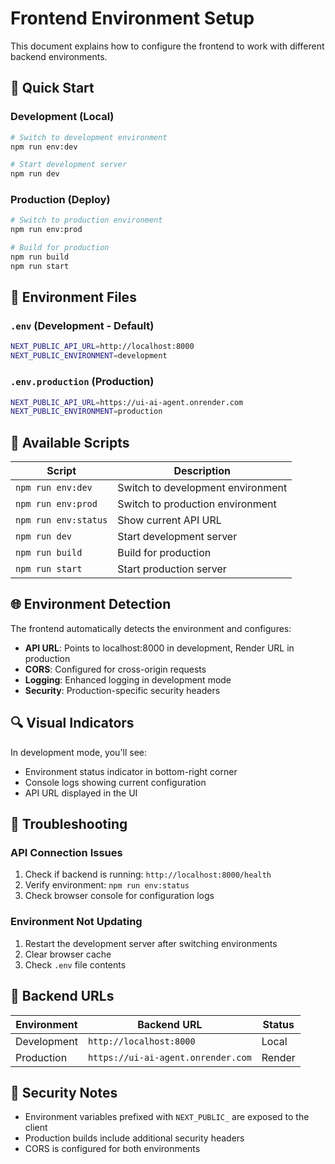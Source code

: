 # Frontend Environment Setup

This document explains how to configure the frontend to work with different backend environments.

## 🚀 Quick Start

### Development (Local)
```bash
# Switch to development environment
npm run env:dev

# Start development server
npm run dev
```

### Production (Deploy)
```bash
# Switch to production environment
npm run env:prod

# Build for production
npm run build
npm run start
```

## 📁 Environment Files

### `.env` (Development - Default)
```bash
NEXT_PUBLIC_API_URL=http://localhost:8000
NEXT_PUBLIC_ENVIRONMENT=development
```

### `.env.production` (Production)
```bash
NEXT_PUBLIC_API_URL=https://ui-ai-agent.onrender.com
NEXT_PUBLIC_ENVIRONMENT=production
```

## 🔧 Available Scripts

| Script | Description |
|--------|-------------|
| `npm run env:dev` | Switch to development environment |
| `npm run env:prod` | Switch to production environment |
| `npm run env:status` | Show current API URL |
| `npm run dev` | Start development server |
| `npm run build` | Build for production |
| `npm run start` | Start production server |

## 🌐 Environment Detection

The frontend automatically detects the environment and configures:

- **API URL**: Points to localhost:8000 in development, Render URL in production
- **CORS**: Configured for cross-origin requests
- **Logging**: Enhanced logging in development mode
- **Security**: Production-specific security headers

## 🔍 Visual Indicators

In development mode, you'll see:
- Environment status indicator in bottom-right corner
- Console logs showing current configuration
- API URL displayed in the UI

## 🚨 Troubleshooting

### API Connection Issues
1. Check if backend is running: `http://localhost:8000/health`
2. Verify environment: `npm run env:status`
3. Check browser console for configuration logs

### Environment Not Updating
1. Restart the development server after switching environments
2. Clear browser cache
3. Check `.env` file contents

## 📡 Backend URLs

| Environment | Backend URL | Status |
|-------------|-------------|--------|
| Development | `http://localhost:8000` | Local |
| Production | `https://ui-ai-agent.onrender.com` | Render |

## 🔐 Security Notes

- Environment variables prefixed with `NEXT_PUBLIC_` are exposed to the client
- Production builds include additional security headers
- CORS is configured for both environments 
